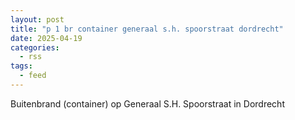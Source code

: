 ```yaml
---
layout: post
title: "p 1 br container generaal s.h. spoorstraat dordrecht"
date: 2025-04-19
categories: 
  - rss
tags: 
  - feed
---
```


Buitenbrand (container) op Generaal S.H. Spoorstraat in Dordrecht
